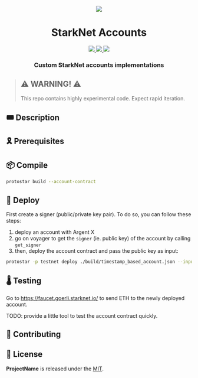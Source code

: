 <p align="center">
    <img src="resources/img/logo.png">
</p>
<div align="center">
  <h1 align="center">StarkNet Accounts</h1>
  <p align="center">
    <a href="https://discord.gg/onlydust">
        <img src="https://img.shields.io/badge/Discord-6666FF?style=for-the-badge&logo=discord&logoColor=white">
    </a>
    <a href="https://twitter.com/intent/follow?screen_name=onlydust_xyz">
        <img src="https://img.shields.io/badge/Twitter-1DA1F2?style=for-the-badge&logo=twitter&logoColor=white">
    </a>
    <a href="https://contributions.onlydust.xyz/">
        <img src="https://img.shields.io/badge/Contribute-6A1B9A?style=for-the-badge&logo=notion&logoColor=white">
    </a>
  </p>
  
  <h3 align="center">Custom StarkNet accounts implementations</h3>
</div>

> ## ⚠️ WARNING! ⚠️
>
> This repo contains highly experimental code.
> Expect rapid iteration.

## 🎟️ Description

## 🎗️ Prerequisites

## 📦 Compile

```sh
protostar build --account-contract
```

## 🔬 Deploy

First create a signer (public/private key pair).
To do so, you can follow these steps:

1. deploy an account with Argent X
2. go on voyager to get the `signer` (ie. public key) of the account by calling `get_signer`
3. then, deploy the account contract and pass the public key as input:

```sh
protostar -p testnet deploy ./build/timestamp_based_account.json --inputs <signer-public-key>
```

## 🌡️ Testing

Go to <https://faucet.goerli.starknet.io/> to send ETH to the newly deployed account.

TODO: provide a little tool to test the account contract quickly.

## 🫶 Contributing

## 📄 License

**ProjectName** is released under the [MIT](LICENSE).
